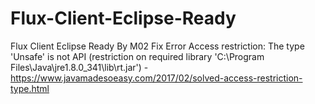 # Flux-Client-Eclipse-Ready
Flux Client Eclipse Ready By M02
Fix Error Access restriction: The type 'Unsafe' is not API (restriction on required library 'C:\Program Files\Java\jre1.8.0_341\lib\rt.jar') - https://www.javamadesoeasy.com/2017/02/solved-access-restriction-type.html

